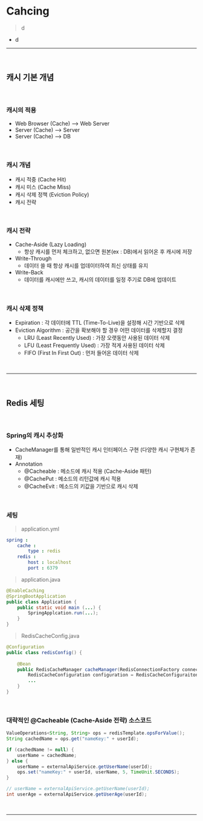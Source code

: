 # Cahcing
> d
* d

<hr>
<br>

## 캐시 기본 개념
#### 

<br>

### 캐시의 적용
* Web Browser (Cache) --> Web Server
* Server (Cache) --> Server
* Server (Cache) --> DB

<br>

### 캐시 개념
* 캐시 적중 (Cache Hit)
* 캐시 미스 (Cache Miss)
* 캐시 삭제 정책 (Eviction Policy)
* 캐시 전략

<br>

### 캐시 전략
* Cache-Aside (Lazy Loading)
  * 항상 캐시를 먼저 체크하고, 없으면 원본(ex : DB)에서 읽어온 후 캐시에 저장
* Write-Through
  * 데이터 쓸 때 항상 캐시를 업데이터하여 최신 상태를 유지
* Write-Back 
  * 데이터를 캐시에만 쓰고, 캐시의 데이터를 일정 주기로 DB에 업데이트

<br>

### 캐시 삭제 정책
* Expiration : 각 데이터에 TTL (Time-To-Live)을 설정해 시간 기반으로 삭제
* Eviction Algorithm : 공간을 확보해야 할 경우 어떤 데이터를 삭제할지 결정
  * LRU (Least Recently Used) : 가장 오랫동안 사용된 데이터 삭제
  * LFU (Least Frequently Used) : 가장 적게 사용된 데이터 삭제
  * FIFO (First In First Out) : 먼저 들어온 데이터 삭제

<br>
<hr>
<br>

## Redis 세팅
#### 

<br>

### Spring의 캐시 추상화
* CacheManager를 통해 일반적인 캐시 인터페이스 구현 (다양한 캐시 구현체가 존재)
* Annotation
  * @Cacheable : 메소드에 캐시 적용 (Cache-Aside 패턴)
  * @CachePut : 메소드의 리턴값에 캐시 적용
  * @CacheEvit : 메소드의 키값을 기반으로 캐시 삭제

<br>

### 세팅
> application.yml
```yml
spring : 
    cache : 
        type : redis
    redis :
        host : localhost
        port : 6379
```
> application.java
```java
@EnableCaching
@SpringBootApplication
public class Application {
    public static void main (...) {
        SpringApplcation.run(...);
    }
}
```
> RedisCacheConfig.java
```java
@Configuration
public class redisConfig() {
    
    @Bean
    public RedisCacheManager cacheManager(RedisConnectionFactory connectionFactory) {
        RedisCacheConfiguration configuration = RedisCacheConfiguraiton.defaultCacheConfig();
        ...
    }
}
```

<br>

### 대략적인 @Cacheable (Cache-Aside 전략) 소스코드
```java
ValueOperations<String, String> ops = redisTemplate.opsForValue();
String cachedName = ops.get("nameKey:" + userId);

if (cachedName != null) {
    userName = cachedName;
} else {
    userName = externalApiService.getUserName(userId);
    ops.set("nameKey:" + userId, userName, 5, TimeUnit.SECONDS);
}

// userName = externalApiService.getUserName(userId);
int userAge = externalApiService.getUserAge(userId);
```

<br>
<hr>
<br>
